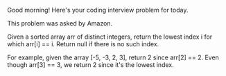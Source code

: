 Good morning! Here's your coding interview problem for today.

This problem was asked by Amazon.

Given a sorted array arr of distinct integers, return the lowest index i for
which arr[i] == i. Return null if there is no such index.

For example, given the array [-5, -3, 2, 3], return 2 since arr[2] == 2. Even
though arr[3] == 3, we return 2 since it's the lowest index.


